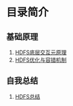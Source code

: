 # 目录简介

## 基础原理
1. <a href="https://github.com/AK-Shuai/DATA-WAERHOUSE/blob/main/HDFS/HDFS%E5%BA%95%E5%B1%82%E4%BA%A4%E4%BA%92%E5%85%83%E5%8E%9F%E7%90%86.md" target="_blank">HDFS底层交互元原理</a>
2. <a href="https://github.com/AK-Shuai/DATA-WAERHOUSE/blob/main/HDFS/HDFS%E4%BC%98%E5%8C%96%E4%B8%8E%E5%AE%B9%E9%94%99%E6%9C%BA%E5%88%B6.md" target="_blank">HDFS优化与容错机制</a>

## 自我总结
1. <a href="https://github.com/AK-Shuai/DATA-WAERHOUSE/blob/main/HDFS/HDFS%E6%80%BB%E7%BB%93.md" target="_blank">HDFS总结</a>